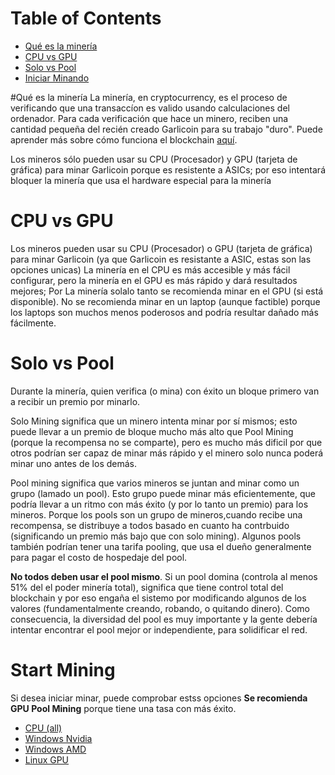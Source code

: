 # Table of Contents
- [Qué es la minería](#what-is-mining)
- [CPU vs GPU](#cpu-vs-gpu)
- [Solo vs Pool](#solo-vs-pool)
- [Iniciar Minando](#start-mining)

#Qué es la minería
La minería, en cryptocurrency, es el proceso de verificando que una transaccíon es valido usando calculaciones del ordenador. Para cada verificación que hace un minero, reciben una cantidad pequeña del recién creado Garlicoin para su trabajo "duro". Puede aprender más sobre cómo funciona el blockchain [aquí](https://www.youtube.com/watch?v=bBC-nXj3Ng4).

Los mineros sólo pueden usar su CPU (Procesador) y GPU (tarjeta de gráfica) para minar Garlicoin porque es resistente a ASICs; por eso intentará bloquer la minería que usa el hardware especial para la minería

# CPU vs GPU
Los mineros pueden usar su CPU (Procesador) o GPU (tarjeta de gráfica) para minar Garlicoin (ya que Garlicoin es resistante a ASIC, estas son las opciones unicas)
La minería en el CPU es más accesible y más fácil configurar, pero la minería  en el GPU es más rápido y dará resultados mejores; Por La minería solalo tanto se recomienda minar en el GPU (si está disponible).
No se recomienda minar en un laptop (aunque factible) porque los laptops son muchos menos poderosos and podría resultar dañado más fácilmente.

# Solo vs Pool
Durante la minería, quien verifica (o mina) con éxito un bloque primero van a recibir un premio por minarlo.
<br>

Solo Mining significa que un minero intenta minar por sí mismos; esto puede llevar a un premio de bloque mucho más alto que Pool Mining (porque la recompensa no se comparte), pero es mucho más dificil por que otros podrían ser capaz de minar más rápido y el minero solo nunca poderá minar uno antes de los demás.
<br>

Pool mining significa que varios mineros se juntan and minar como un grupo (lamado un pool). Esto grupo puede minar más eficientemente, que podría llevar a un ritmo con más éxito (y por lo tanto un premio) para los mineros.
Porque los pools son un grupo de mineros,cuando recibe una recompensa, se distribuye a todos basado en cuanto ha contrbuido (significando un premio más bajo que con solo mining). Algunos pools también podrían tener una tarifa pooling, que usa el dueño generalmente para pagar el costo de hospedaje del pool.
<br>

**No todos deben usar el pool mismo**. Si un pool domina (controla al menos 51% del el poder minería total), significa que tiene control total del blockchain y por eso engaña el sistemo por modificando algunos de los valores (fundamentalmente creando, robando, o quitando dinero). Como consecuencia, la diversidad del pool es muy importante y la gente debería intentar encontrar el pool mejor or independiente, para solidificar el red.

# Start Mining
Si desea iniciar minar, puede comprobar estss opciones
**Se recomienda GPU Pool Mining** porque tiene una tasa con más éxito.
- [CPU (all)](./mining-cpu.html)
- [Windows Nvidia](./mining-win-nvidia.html)
- [Windows AMD](./mining-win-amd.html)
- [Linux GPU](./mining-nix-gpu.html)
 
